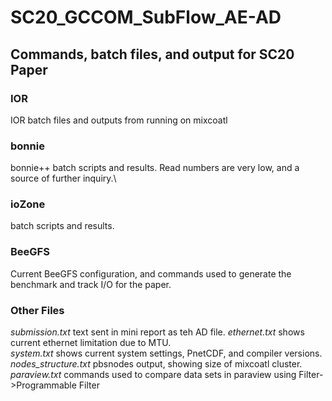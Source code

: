 # SC20_GCCOM_SubFlow_AE-AD
## Commands, batch files, and output for SC20 Paper
### IOR
IOR batch files and outputs from running on mixcoatl 

### bonnie
bonnie++ batch scripts and results. Read numbers are very low, and a source of further inquiry.\

### ioZone
batch scripts and results.

### BeeGFS
Current BeeGFS configuration, and commands used to generate the benchmark and track I/O for the paper.

### Other Files
*submission.txt* text sent in mini report as teh AD file.
*ethernet.txt* shows current ethernet limitation due to MTU.  
*system.txt* shows current system settings, PnetCDF, and compiler versions.  
*nodes_structure.txt* pbsnodes output, showing size of mixcoatl cluster.  
*paraview.txt* commands used to compare data sets in paraview using Filter->Programmable Filter


